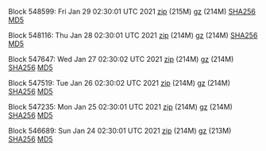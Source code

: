 Block 548599: Fri Jan 29 02:30:01 UTC 2021 [zip](https://files.01coin.io/mainnet/2021-01-29/bootstrap.dat.zip) (215M) [gz](https://files.01coin.io/mainnet/2021-01-29/bootstrap.dat.tar.gz) (214M) [SHA256](https://files.01coin.io/mainnet/2021-01-29/sha256.txt) [MD5](https://files.01coin.io/mainnet/2021-01-29/md5.txt)

Block 548116: Thu Jan 28 02:30:01 UTC 2021 [zip](https://files.01coin.io/mainnet/2021-01-28/bootstrap.dat.zip) (214M) [gz](https://files.01coin.io/mainnet/2021-01-28/bootstrap.dat.tar.gz) (214M) [SHA256](https://files.01coin.io/mainnet/2021-01-28/sha256.txt) [MD5](https://files.01coin.io/mainnet/2021-01-28/md5.txt)

Block 547647: Wed Jan 27 02:30:02 UTC 2021 [zip](https://files.01coin.io/mainnet/2021-01-27/bootstrap.dat.zip) (214M) [gz](https://files.01coin.io/mainnet/2021-01-27/bootstrap.dat.tar.gz) (214M) [SHA256](https://files.01coin.io/mainnet/2021-01-27/sha256.txt) [MD5](https://files.01coin.io/mainnet/2021-01-27/md5.txt)

Block 547519: Tue Jan 26 02:30:02 UTC 2021 [zip](https://files.01coin.io/mainnet/2021-01-26/bootstrap.dat.zip) (214M) [gz](https://files.01coin.io/mainnet/2021-01-26/bootstrap.dat.tar.gz) (214M) [SHA256](https://files.01coin.io/mainnet/2021-01-26/sha256.txt) [MD5](https://files.01coin.io/mainnet/2021-01-26/md5.txt)

Block 547235: Mon Jan 25 02:30:01 UTC 2021 [zip](https://files.01coin.io/mainnet/2021-01-25/bootstrap.dat.zip) (214M) [gz](https://files.01coin.io/mainnet/2021-01-25/bootstrap.dat.tar.gz) (214M) [SHA256](https://files.01coin.io/mainnet/2021-01-25/sha256.txt) [MD5](https://files.01coin.io/mainnet/2021-01-25/md5.txt)

Block 546689: Sun Jan 24 02:30:01 UTC 2021 [zip](https://files.01coin.io/mainnet/2021-01-24/bootstrap.dat.zip) (214M) [gz](https://files.01coin.io/mainnet/2021-01-24/bootstrap.dat.tar.gz) (213M) [SHA256](https://files.01coin.io/mainnet/2021-01-24/sha256.txt) [MD5](https://files.01coin.io/mainnet/2021-01-24/md5.txt)
